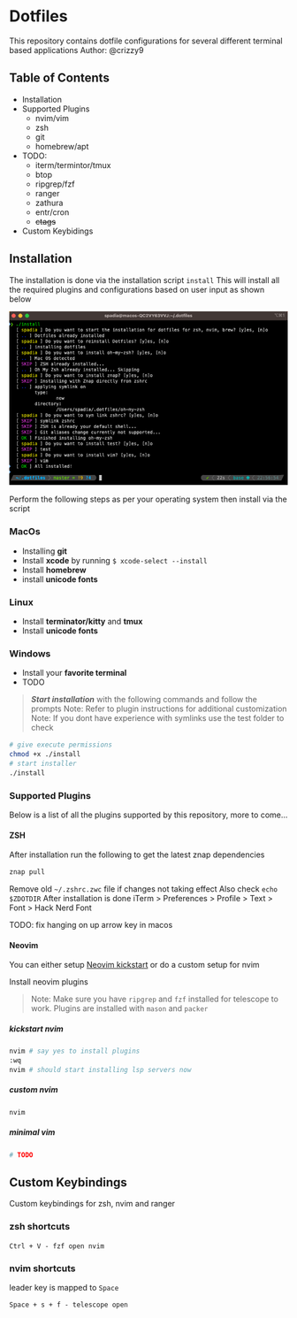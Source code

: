 # Dotfiles

This repository contains dotfile configurations for several different terminal based applications
Author: @crizzy9

## Table of Contents

- Installation
- Supported Plugins
  - nvim/vim
  - zsh
  - git
  - homebrew/apt
- TODO:
  - iterm/termintor/tmux
  - btop
  - ripgrep/fzf
  - ranger
  - zathura
  - entr/cron
  - ~~ctags~~
- Custom Keybidings

## Installation

The installation is done via the installation script `install`
This will install all the required plugins and configurations based on user input as shown below

![installer](./installer.png)

Perform the following steps as per your operating system then install via the script

### MacOs

- Installing **git**
- Install **xcode** by running `$ xcode-select --install`
- Install **homebrew**
- install **unicode fonts**

### Linux

- Install **terminator/kitty** and **tmux**
- Install **unicode fonts**

### Windows

- Install your **favorite terminal**
- TODO

>***Start installation*** with the following commands and follow the prompts
>Note: Refer to plugin instructions for additional customization
>Note: If you dont have experience with symlinks use the test folder to check

```sh
# give execute permissions
chmod +x ./install
# start installer
./install
```

### Supported Plugins

Below is a list of all the plugins supported by this repository, more to come...

#### ZSH

After installation run the following to get the latest znap dependencies

```sh
znap pull
```

Remove old `~/.zshrc.zwc` file if changes not taking effect
Also check `echo $ZDOTDIR`
After installation is done
iTerm > Preferences > Profile > Text > Font > Hack Nerd Font

TODO: fix hanging on up arrow key in macos

#### Neovim

You can either setup [Neovim kickstart](https://github.com/nvim-lua/kickstart.nvim) or do a custom setup for nvim

Install neovim plugins
>Note: Make sure you have `ripgrep` and `fzf` installed for telescope to work. Plugins are installed with `mason` and `packer`

##### kickstart nvim

```sh
nvim # say yes to install plugins
:wq
nvim # should start installing lsp servers now
```

##### custom nvim

```sh
nvim
```

##### minimal vim

```sh
# TODO
```

## Custom Keybindings

Custom keybindings for zsh, nvim and ranger

### zsh shortcuts

```text
Ctrl + V - fzf open nvim
```

### nvim shortcuts

leader key is mapped to `Space`

```text
Space + s + f - telescope open
```
